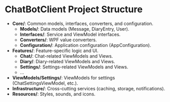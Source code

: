 # ChatBotClient Project Structure

- **Core/**: Common models, interfaces, converters, and configuration.
  - **Models/**: Data models (Message, DiaryEntry, User).
  - **Interfaces/**: Service and ViewModel interfaces.
  - **Converters/**: WPF value converters.
  - **Configuration/**: Application configuration (AppConfiguration).
- **Features/**: Feature-specific logic and UI.
  - **Chat/**: Chat-related ViewModels and Views.
  - **Diary/**: Diary-related ViewModels and Views.
  - **Settings/**: Settings-related ViewModels and Views.
  - ...
- **ViewModels/Settings/**: ViewModels for settings (ChatSettingsViewModel, etc.).
- **Infrastructure/**: Cross-cutting services (caching, storage, notifications).
- **Resources/**: Styles, sounds, and icons.